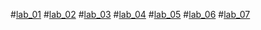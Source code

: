 #[lab_01](https://github.com/Nikhilyamsani/aiml/blob/main/AIML_assignment_1.ipynb)
#[lab_02](https://github.com/Nikhilyamsani/aiml/blob/main/AIML_Assignment_2.ipynb)
#[lab_03](https://github.com/Nikhilyamsani/aiml/blob/main/AIML_Assignment_3.ipynb)
#[lab_04](https://github.com/Nikhilyamsani/aiml/blob/main/AIML_assignment_4.ipynb)
#[lab_05](https://github.com/Nikhilyamsani/aiml/blob/main/AIML_Assignment_5.ipynb)
#[lab_06](https://github.com/Nikhilyamsani/aiml/blob/main/AIML_Assignment_6.ipynb)
#[lab_07](https://github.com/Nikhilyamsani/aiml/blob/main/AIML_LAB_07)
